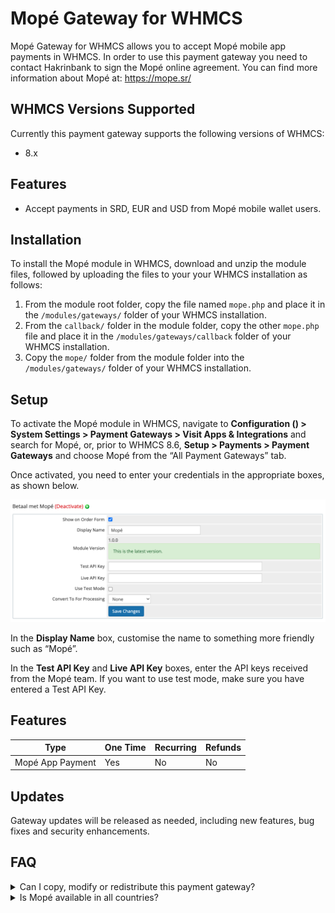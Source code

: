 # Mopé Gateway for WHMCS
Mopé Gateway for WHMCS allows you to accept Mopé mobile app payments in WHMCS. In order to use this payment gateway you need to contact Hakrinbank to sign the Mopé online agreement. You can find more information about Mopé at: https://mope.sr/

## WHMCS Versions Supported
Currently this payment gateway supports the following versions of WHMCS:

* 8.x

## Features
* Accept payments in SRD, EUR and USD from Mopé mobile wallet users.

## Installation
To install the Mopé module in WHMCS, download and unzip the module files, followed by uploading the files to your your WHMCS installation as follows:

1. From the module root folder, copy the file named `mope.php` and place it in the `/modules/gateways/` folder of your WHMCS installation.
2. From the `callback/` folder in the module folder, copy the other `mope.php` file and place it in the `/modules/gateways/callback` folder of your WHMCS installation.
3. Copy the `mope/` folder from the module folder into the `/modules/gateways/` folder of your WHMCS installation.

## Setup
To activate the Mopé module in WHMCS, navigate to **Configuration () > System Settings > Payment Gateways > Visit Apps & Integrations** and search for Mopé, or, prior to WHMCS 8.6, **Setup > Payments > Payment Gateways** and choose Mopé from the “All Payment Gateways” tab.

Once activated, you need to enter your credentials in the appropriate boxes, as shown below.

![Mopé setup page](mope-setup.png)

In the **Display Name** box, customise the name to something more friendly such as “Mopé”.

In the **Test API Key** and **Live API Key** boxes, enter the API keys received from the Mopé team. If you want to use test mode, make sure you have entered a Test API Key.

## Features

| Type             | One Time | Recurring | Refunds |
|------------------|----------|-----------|---------|
| Mopé App Payment | Yes      | No        | No      |


## Updates
Gateway updates will be released as needed, including new features, bug fixes and security enhancements.

## FAQ

<details>
<summary>Can I copy, modify or redistribute this payment gateway?</summary>
 This module is open source and MIT licensed, such that you may copy, modify or redistribute this payment gateway as you wish.
</details>

<details>
<summary>Is Mopé available in all countries?</summary>
 Currently Mopé works for users in Suriname and the Netherlands.
</details>